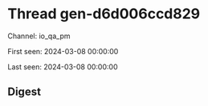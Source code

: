 # Thread gen-d6d006ccd829
Channel: io_qa_pm

First seen: 2024-03-08 00:00:00

Last seen: 2024-03-08 00:00:00

## Digest


